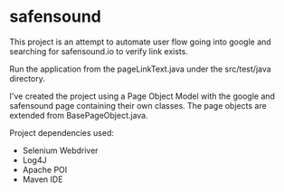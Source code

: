 # safensound
This project is an attempt to automate user flow going into google and searching for safensound.io to verify link exists.



Run the application from the pageLinkText.java under the src/test/java directory. 

I've created the project using a Page Object Model with the google and safensound page containing their own classes. 
The page objects are extended from BasePageObject.java.  

Project dependencies used: 
- Selenium Webdriver 
- Log4J
- Apache POI 
- Maven IDE 
